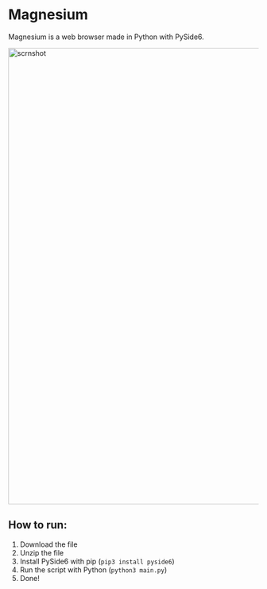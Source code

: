 # Magnesium
Magnesium is a web browser made in Python with PySide6.

<img width="916" alt="scrnshot" src="https://github.com/user-attachments/assets/8e40925a-d522-4606-a56a-d9826d1f87d0"/>  

## How to run:
1. Download the file
2. Unzip the file
3. Install PySide6 with pip (```pip3 install pyside6```)
4. Run the script with Python (```python3 main.py```)
5. Done!
